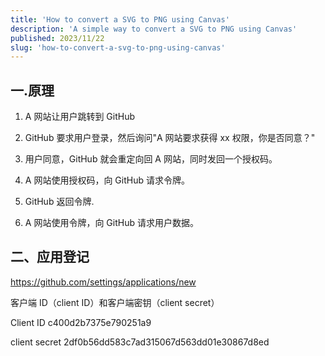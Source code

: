 ```yaml
---
title: 'How to convert a SVG to PNG using Canvas'
description: 'A simple way to convert a SVG to PNG using Canvas'
published: 2023/11/22
slug: 'how-to-convert-a-svg-to-png-using-canvas'
---
```


<!-- ---
title: '第三方登录'
description: 'github 登录'
published: 2024/01/12
slug: '第三方登录'
--- -->

## 一.原理

1. A 网站让用户跳转到 GitHub

2. GitHub 要求用户登录，然后询问"A 网站要求获得 xx 权限，你是否同意？"

3. 用户同意，GitHub 就会重定向回 A 网站，同时发回一个授权码。

4. A 网站使用授权码，向 GitHub 请求令牌。

5. GitHub 返回令牌.

6. A 网站使用令牌，向 GitHub 请求用户数据。

## 二、应用登记

https://github.com/settings/applications/new

客户端 ID（client ID）和客户端密钥（client secret）

Client ID c400d2b7375e790251a9

client secret 2df0b56dd583c7ad315067d563dd01e30867d8ed
